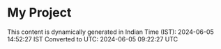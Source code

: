 # My Project

This content is dynamically generated in Indian Time (IST): 2024-06-05 14:52:27 IST
Converted to UTC: 2024-06-05 09:22:27 UTC
